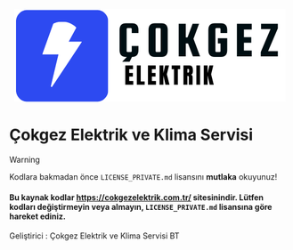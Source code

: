 <center>
  <img src="image/cokgezelektrik.png" alt="Çokgez Elektrik ve Klima servisi">
</center>

# Çokgez Elektrik ve Klima Servisi

> [!WARNING]
> Kodlara bakmadan önce `LICENSE_PRIVATE.md` lisansını **mutlaka** okuyunuz!

#### Bu kaynak kodlar https://cokgezelektrik.com.tr/ sitesinindir. Lütfen kodları değiştirmeyin veya almayın, `LICENSE_PRIVATE.md` lisansına göre hareket ediniz.

Geliştirici : Çokgez Elektrik ve Klima Servisi BT
